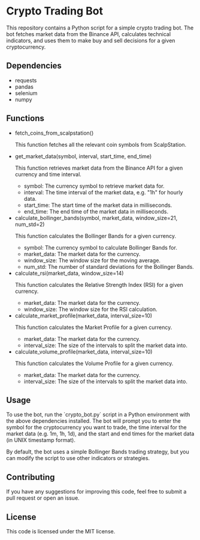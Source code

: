 <!DOCTYPE html>
<html>
  <head>
  </head>
  <body>
    <h1>Crypto Trading Bot</h1>
    <p>This repository contains a Python script for a simple crypto trading bot. The bot fetches market data from the Binance API, calculates technical indicators, and uses them to make buy and sell decisions for a given cryptocurrency.</p>
    <h2>Dependencies</h2>
    <ul>
      <li>requests</li>
      <li>pandas</li>
      <li>selenium</li>
      <li>numpy</li>
    </ul>
	   <h2>Functions</h2>
    <ul>
      <li>fetch_coins_from_scalpstation()</li>
      <p>This function fetches all the relevant coin symbols from ScalpStation.</p>
      <li>get_market_data(symbol, interval, start_time, end_time)</li>
      <p>This function retrieves market data from the Binance API for a given currency and time interval.</p>
      <ul>
        <li>symbol: The currency symbol to retrieve market data for.</li>
        <li>interval: The time interval of the market data, e.g. "1h" for hourly data.</li>
        <li>start_time: The start time of the market data in milliseconds.</li>
        <li>end_time: The end time of the market data in milliseconds.</li>
      </ul>
      <li>calculate_bollinger_bands(symbol, market_data, window_size=21, num_std=2)</li>
      <p>This function calculates the Bollinger Bands for a given currency.</p>
      <ul>
        <li>symbol: The currency symbol to calculate Bollinger Bands for.</li>
        <li>market_data: The market data for the currency.</li>
        <li>window_size: The window size for the moving average.</li>
        <li>num_std: The number of standard deviations for the Bollinger Bands.</li>
      </ul>
      <li>calculate_rsi(market_data, window_size=14)</li>
      <p>This function calculates the Relative Strength Index (RSI) for a given currency.</p>
      <ul>
        <li>market_data: The market data for the currency.</li>
        <li>window_size: The window size for the RSI calculation.</li>
      </ul>
      <li>calculate_market_profile(market_data, interval_size=10)</li>
      <p>This function calculates the Market Profile for a given currency.</p>
      <ul>
        <li>market_data: The market data for the currency.</li>
        <li>interval_size: The size of the intervals to split the market data into.</li>
      </ul>
      <li>calculate_volume_profile(market_data, interval_size=10)</li>
      <p>This function calculates the Volume Profile for a given currency.</p>
      <ul>
        <li>market_data: The market data for the currency.</li>
        <li>interval_size: The size of the intervals to split the market data into.</li>
      </ul>
    </ul>
    <h2>Usage</h2>
    <p>To use the bot, run the `crypto_bot.py` script in a Python environment with the above dependencies installed. The bot will prompt you to enter the symbol for the cryptocurrency you want to trade, the time interval for the market data (e.g. 1m, 1h, 1d), and the start and end times for the market data (in UNIX timestamp format).</p>
    <p>By default, the bot uses a simple Bollinger Bands trading strategy, but you can modify the script to use other indicators or strategies.</p>
    <h2>Contributing</h2>
    <p>If you have any suggestions for improving this code, feel free to submit a pull request or open an issue.</p>
    <h2>License</h2>
    <p>This code is licensed under the MIT license.</p>
  </body>
</html>
